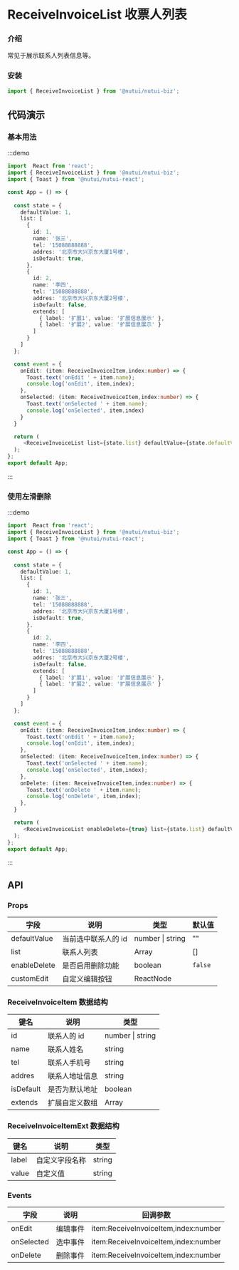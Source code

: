 #  ReceiveInvoiceList 收票人列表

### 介绍

常见于展示联系人列表信息等。

### 安装

```javascript
import { ReceiveInvoiceList } from '@nutui/nutui-biz';
```

## 代码演示

### 基本用法

:::demo

```ts
import  React from 'react';
import { ReceiveInvoiceList } from '@nutui/nutui-biz';
import { Toast } from '@nutui/nutui-react';

const App = () => {
  
  const state = {
    defaultValue: 1,
    list: [
      {
        id: 1,
        name: '张三',
        tel: '15088888888',
        addres: '北京市大兴京东大厦1号楼',
        isDefault: true,
      },
      {
        id: 2,
        name: '李四',
        tel: '15088888888',
        addres: '北京市大兴京东大厦2号楼',
        isDefault: false,
        extends: [
          { label: '扩展1', value: '扩展信息展示' },
          { label: '扩展2', value: '扩展信息展示' }
        ]
      }
    ]
  };

  const event = {
    onEdit: (item: ReceiveInvoiceItem,index:number) => { 
      Toast.text('onEdit ' + item.name);
      console.log('onEdit', item,index);
    },
    onSelected: (item: ReceiveInvoiceItem,index:number) => { 
      Toast.text('onSelected ' + item.name);
      console.log('onSelected', item,index) 
    }
  }

  return (
     <ReceiveInvoiceList list={state.list} defaultValue={state.defaultValue} onSelected={event.onSelected} onEdit={event.onEdit} />
  );
};
export default App;
```

:::
### 使用左滑删除

:::demo

```ts
import  React from 'react';
import { ReceiveInvoiceList } from '@nutui/nutui-biz';
import { Toast } from '@nutui/nutui-react';

const App = () => {
  
  const state = {
    defaultValue: 1,
    list: [
      {
        id: 1,
        name: '张三',
        tel: '15088888888',
        addres: '北京市大兴京东大厦1号楼',
        isDefault: true,
      },
      {
        id: 2,
        name: '李四',
        tel: '15088888888',
        addres: '北京市大兴京东大厦2号楼',
        isDefault: false,
        extends: [
          { label: '扩展1', value: '扩展信息展示' },
          { label: '扩展2', value: '扩展信息展示' }
        ]
      }
    ]
  };

  const event = {
    onEdit: (item: ReceiveInvoiceItem,index:number) => { 
      Toast.text('onEdit ' + item.name);
      console.log('onEdit', item,index);
    },
    onSelected: (item: ReceiveInvoiceItem,index:number) => { 
      Toast.text('onSelected ' + item.name);
      console.log('onSelected', item,index);
    },
    onDelete: (item: ReceiveInvoiceItem,index:number) => { 
      Toast.text('onDelete ' + item.name);
      console.log('onDelete', item,index);
    },
  }

  return (
     <ReceiveInvoiceList enableDelete={true} list={state.list} defaultValue={state.defaultValue} onSelected={event.onSelected} onEdit={event.onEdit} onDelete={event.onDelete} />
  );
};
export default App;
```

:::

## API

### Props


| 字段         | 说明                | 类型                      | 默认值  |
|--------------|---------------------|---------------------------|---------|
| defaultValue | 当前选中联系人的 id | number \| string          | ""      |
| list         | 联系人列表          | Array<ReceiveInvoiceItem> | []      |
| enableDelete | 是否启用删除功能    | boolean                   | `false` |
| customEdit   | 自定义编辑按钮      | ReactNode                 |         |

### ReceiveInvoiceItem 数据结构

| 键名      | 说明           | 类型                         |
|-----------|----------------|------------------------------|
| id        | 联系人的 id    | number \| string             |
| name      | 联系人姓名     | string                       |
| tel       | 联系人手机号   | string                       |
| addres    | 联系人地址信息 | string                       |
| isDefault | 是否为默认地址 | boolean                      |
| extends   | 扩展自定义数组 | Array<ReceiveInvoiceItemExt> |
### ReceiveInvoiceItemExt 数据结构

| 键名  | 说明           | 类型   |
|-------|----------------|--------|
| label | 自定义字段名称 | string |
| value | 自定义值       | string |


### Events
| 字段       | 说明     | 回调参数                               |
|------------|----------|----------------------------------------|
| onEdit     | 编辑事件 | item\:ReceiveInvoiceItem,index\:number |
| onSelected | 选中事件 | item\:ReceiveInvoiceItem,index\:number |
| onDelete   | 删除事件 | item\:ReceiveInvoiceItem,index\:number |
